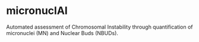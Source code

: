 # micronuclAI
Automated assessment of Chromosomal Instability through quantification of micronuclei (MN) and Nuclear Buds (NBUDs).
